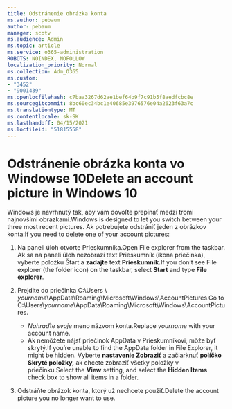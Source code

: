 ```yaml
---
title: Odstránenie obrázka konta
ms.author: pebaum
author: pebaum
manager: scotv
ms.audience: Admin
ms.topic: article
ms.service: o365-administration
ROBOTS: NOINDEX, NOFOLLOW
localization_priority: Normal
ms.collection: Adm_O365
ms.custom:
- "3452"
- "9001439"
ms.openlocfilehash: c7baa3267d62ae1bef64b9f7c91b5f8aedfcbc8e
ms.sourcegitcommit: 8bc60ec34bc1e40685e3976576e04a2623f63a7c
ms.translationtype: MT
ms.contentlocale: sk-SK
ms.lasthandoff: 04/15/2021
ms.locfileid: "51815558"
---
```

# <a name="delete-an-account-picture-in-windows-10"></a><span data-ttu-id="c7c81-102">Odstránenie obrázka konta vo Windowse 10</span><span class="sxs-lookup"><span data-stu-id="c7c81-102">Delete an account picture in Windows 10</span></span>

<span data-ttu-id="c7c81-103">Windows je navrhnutý tak, aby vám dovoľte prepínať medzi tromi najnovšími obrázkami.</span><span class="sxs-lookup"><span data-stu-id="c7c81-103">Windows is designed to let you switch between your three most recent pictures.</span></span> <span data-ttu-id="c7c81-104">Ak potrebujete odstrániť jeden z obrázkov konta:</span><span class="sxs-lookup"><span data-stu-id="c7c81-104">If you need to delete one of your account pictures:</span></span>

1. <span data-ttu-id="c7c81-105">Na paneli úloh otvorte Prieskumníka.</span><span class="sxs-lookup"><span data-stu-id="c7c81-105">Open File explorer from the taskbar.</span></span> <span data-ttu-id="c7c81-106">Ak sa na paneli úloh nezobrazí text Prieskumník (ikona priečinka), vyberte položku Štart a **zadajte** text **Prieskumník.**</span><span class="sxs-lookup"><span data-stu-id="c7c81-106">If you don’t see File explorer (the folder icon) on the taskbar, select **Start** and type **File explorer**.</span></span>

2. <span data-ttu-id="c7c81-107">Prejdite do priečinka C:\Users \\ *yourname*\AppData\Roaming\Microsoft\Windows\AccountPictures.</span><span class="sxs-lookup"><span data-stu-id="c7c81-107">Go to C:\Users\\*yourname*\AppData\Roaming\Microsoft\Windows\AccountPictures.</span></span> 
    - <span data-ttu-id="c7c81-108">*Nahraďte svoje* meno názvom konta.</span><span class="sxs-lookup"><span data-stu-id="c7c81-108">Replace *yourname* with your account name.</span></span>
    - <span data-ttu-id="c7c81-109">Ak nemôžete nájsť priečinok AppData v Prieskumníkovi, môže byť skrytý.</span><span class="sxs-lookup"><span data-stu-id="c7c81-109">If you’re unable to find the AppData folder in File Explorer, it might be hidden.</span></span> <span data-ttu-id="c7c81-110">Vyberte **nastavenie Zobraziť** a začiarknuť **políčko Skryté položky,** ak chcete zobraziť všetky položky v priečinku.</span><span class="sxs-lookup"><span data-stu-id="c7c81-110">Select the **View** setting, and select the **Hidden Items** check box to show all items in a folder.</span></span>

3. <span data-ttu-id="c7c81-111">Odstráňte obrázok konta, ktorý už nechcete použiť.</span><span class="sxs-lookup"><span data-stu-id="c7c81-111">Delete the account picture you no longer want to use.</span></span>
 
 